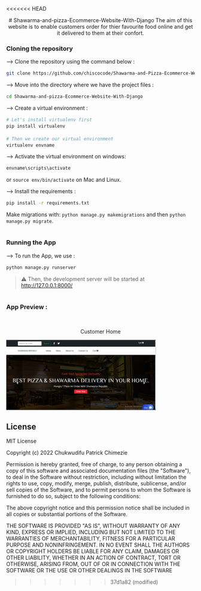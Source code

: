 <<<<<<< HEAD

<div align="center">
# Shawarma-and-pizza-Ecommerce-Website-With-Django
The aim of this website is to enable customers order for thier favourite food online and get it delivered to them at their confort.
</div>

### Cloning the repository

--> Clone the repository using the command below :
```bash
git clone https://github.com/chiscocode/Shawarma-and-Pizza-Ecommerce-Website-With-Django.git

```

--> Move into the directory where we have the project files : 
```bash
cd Shawarma-and-pizza-Ecommerce-Website-With-Django

```

--> Create a virtual environment :
```bash
# Let's install virtualenv first
pip install virtualenv

# Then we create our virtual environment
virtualenv envname

```

--> Activate the virtual environment on windows:
```bash
envname\scripts\activate

```
or 
```source env/bin/activate``` on Mac and Linux.


--> Install the requirements :
```bash
pip install -r requirements.txt

```

Make migrations with: ```python manage.py makemigrations``` and then ```python manage.py migrate```.

#

### Running the App

--> To run the App, we use :
```bash
python manage.py runserver

```

> ⚠ Then, the development server will be started at http://127.0.0.1:8000/

#

### App Preview :

<br/>
<p align="center">
  Customer Home
</p>
    <img src="home.PNG" width="400px"</img> 

    


## License
MIT License

Copyright (c) 2022 Chukwudifu Patrick Chimezie

Permission is hereby granted, free of charge, to any person obtaining a copy
of this software and associated documentation files (the "Software"), to deal
in the Software without restriction, including without limitation the rights
to use, copy, modify, merge, publish, distribute, sublicense, and/or sell
copies of the Software, and to permit persons to whom the Software is
furnished to do so, subject to the following conditions:

The above copyright notice and this permission notice shall be included in all
copies or substantial portions of the Software.

THE SOFTWARE IS PROVIDED "AS IS", WITHOUT WARRANTY OF ANY KIND, EXPRESS OR
IMPLIED, INCLUDING BUT NOT LIMITED TO THE WARRANTIES OF MERCHANTABILITY,
FITNESS FOR A PARTICULAR PURPOSE AND NONINFRINGEMENT. IN NO EVENT SHALL THE
AUTHORS OR COPYRIGHT HOLDERS BE LIABLE FOR ANY CLAIM, DAMAGES OR OTHER
LIABILITY, WHETHER IN AN ACTION OF CONTRACT, TORT OR OTHERWISE, ARISING FROM,
OUT OF OR IN CONNECTION WITH THE SOFTWARE OR THE USE OR OTHER DEALINGS IN THE
SOFTWARE


>>>>>>> 37d1a82 (modified)

